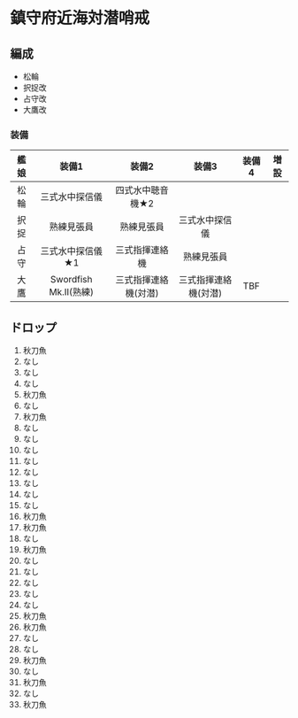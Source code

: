 # 鎮守府近海対潜哨戒

## 編成

- 松輪
- 択捉改
- 占守改
- 大鷹改

### 装備

| 艦娘 | 装備1                   | 装備2                | 装備3                | 装備4 | 増設 |
| :-:  | :---------------------: | :----------------:   | :---------:          | :-:   | :-:  |
| 松輪 | 三式水中探信儀          | 四式水中聴音機★2     |                      |       |      |
| 択捉 | 熟練見張員              | 熟練見張員           | 三式水中探信儀       |       |      |
| 占守 | 三式水中探信儀★1        | 三式指揮連絡機       | 熟練見張員           |       |      |
| 大鷹 | Swordfish Mk.II(熟練)   | 三式指揮連絡機(対潜) | 三式指揮連絡機(対潜) | TBF   |      |

## ドロップ

1. 秋刀魚
1. なし
1. なし
1. なし
1. 秋刀魚
1. なし
1. 秋刀魚
1. なし
1. なし
1. なし
1. なし
1. なし
1. なし
1. なし
1. なし
1. 秋刀魚
1. 秋刀魚
1. なし
1. 秋刀魚
1. なし
1. なし
1. なし
1. なし
1. なし
1. 秋刀魚
1. 秋刀魚
1. なし
1. なし
1. 秋刀魚
1. なし
1. 秋刀魚
1. なし
1. 秋刀魚